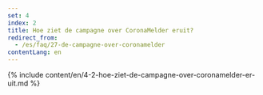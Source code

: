 ```yaml
---
set: 4
index: 2
title: Hoe ziet de campagne over CoronaMelder eruit?
redirect_from: 
  - /es/faq/27-de-campagne-over-coronamelder
contentLang: en
---
```

{% include content/en/4-2-hoe-ziet-de-campagne-over-coronamelder-er-uit.md %}
